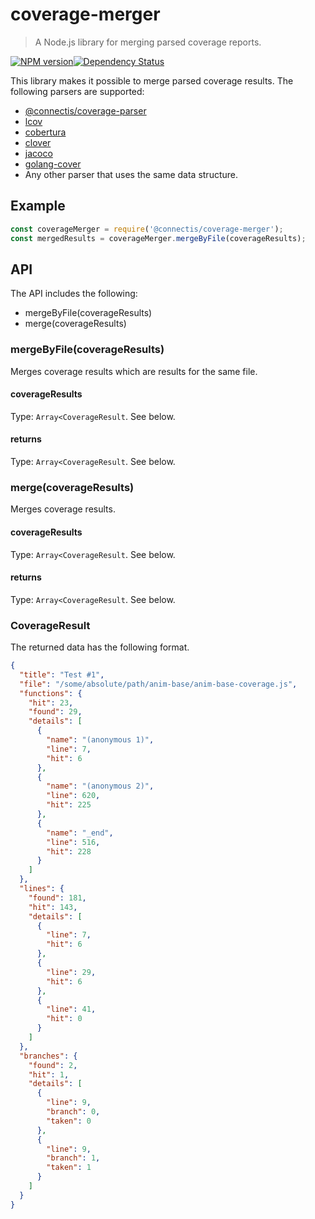 # coverage-merger
> A Node.js library for merging parsed coverage reports. 

[![NPM version][npm-image]][npm-url][![Dependency Status][depstat-image]][depstat-url]

This library makes it possible to merge parsed coverage results.
The following parsers are supported:
- [@connectis/coverage-parser](https://www.npmjs.com/package/@connectis/coverage-parser)
- [lcov](https://www.npmjs.com/package/lcov-parse)
- [cobertura](https://www.npmjs.com/package/cobertura-parse)
- [clover](https://www.npmjs.com/package/@cvrg-report/clover-json)
- [jacoco](https://www.npmjs.com/package/jacoco-parse)
- [golang-cover](https://www.npmjs.com/package/@cvrg-report/golang-cover-json)
- Any other parser that uses the same data structure.

## Example
```js
const coverageMerger = require('@connectis/coverage-merger');
const mergedResults = coverageMerger.mergeByFile(coverageResults);
```

## API
The API includes the following:
- mergeByFile(coverageResults)
- merge(coverageResults)

### mergeByFile(coverageResults)
Merges coverage results which are results for the same file.

#### coverageResults
Type: `Array<CoverageResult`. See below.

#### returns
Type: `Array<CoverageResult`. See below.

### merge(coverageResults)
Merges coverage results.

#### coverageResults
Type: `Array<CoverageResult`. See below.

#### returns
Type: `Array<CoverageResult`. See below.

### CoverageResult
The returned data has the following format.

``` json
{
  "title": "Test #1",
  "file": "/some/absolute/path/anim-base/anim-base-coverage.js",
  "functions": {
    "hit": 23,
    "found": 29,
    "details": [
      {
        "name": "(anonymous 1)",
        "line": 7,
        "hit": 6
      },
      {
        "name": "(anonymous 2)",
        "line": 620,
        "hit": 225
      },
      {
        "name": "_end",
        "line": 516,
        "hit": 228
      }
    ]
  },
  "lines": {
    "found": 181,
    "hit": 143,
    "details": [
      {
        "line": 7,
        "hit": 6
      },
      {
        "line": 29,
        "hit": 6
      },
      {
        "line": 41,
        "hit": 0
      }
    ]
  },
  "branches": {
    "found": 2,
    "hit": 1,
    "details": [
      {
        "line": 9,
        "branch": 0,
        "taken": 0
      },
      {
        "line": 9,
        "branch": 1,
        "taken": 1
      }
    ]
  }
}
```

[npm-url]: https://www.npmjs.org/package/@connectis/coverage-merger
[npm-image]: https://badge.fury.io/js/%40connectis%2Fcoverage-merger.svg

[depstat-url]: https://david-dm.org/Connected-Information-systems/coverage-merger
[depstat-image]: https://david-dm.org/Connected-Information-systems/coverage-merger.svg
